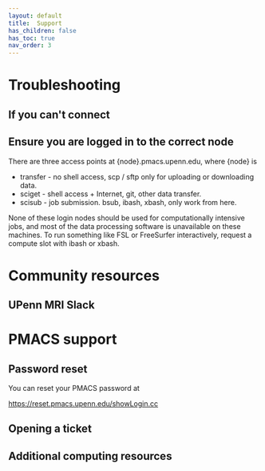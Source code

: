 ```yaml
---
layout: default
title:  Support
has_children: false
has_toc: true
nav_order: 3
---
```


# Troubleshooting

## If you can't connect

## Ensure you are logged in to the correct node

There are three access points at {node}.pmacs.upenn.edu, where {node} is

* transfer - no shell access, scp / sftp only for uploading or downloading data.
* sciget - shell access + Internet, git, other data transfer.
* scisub - job submission. bsub, ibash, xbash, only work from here.

None of these login nodes should be used for computationally intensive jobs, and
most of the data processing software is unavailable on these machines. To run
something like FSL or FreeSurfer interactively, request a compute slot with
ibash or xbash.


# Community resources

## UPenn MRI Slack

# PMACS support

## Password reset

You can reset your PMACS password at

https://reset.pmacs.upenn.edu/showLogin.cc

## Opening a ticket

## Additional computing resources

